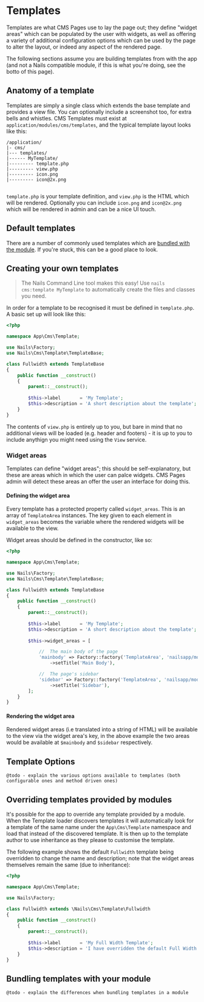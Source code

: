 # Templates

Templates are what CMS Pages use to lay the page out; they define "widget areas" which can be populated by the user with widgets, as well as offering a variety of additional configuration options which can be used by the page to alter the layout, or indeed any aspect of the rendered page.

The following sections assume you are building templates from with the app (and not a Nails compatible module, if this is what you're doing, see the botto of this page).


## Anatomy of a template

Templates are simply a single class which extends the base template and provides a view file. You can optionally include a screenshot too, for extra bells and whistles. CMS Templates must exist at `application/modules/cms/templates`, and the typical template layout looks like this:

```
/application/
|- cms/
|--- templates/
|------ MyTemplate/
|--------- template.php
|--------- view.php
|--------- icon.png
|--------- icon@2x.png
                
```

`template.php` is your template definition, and `view.php` is the HTML which will be rendered. Optionally you can include `icon.png` and `icon@2x.png` which will be rendered in admin and can be a nice UI touch.



## Default templates

There are a number of commonly used templates which are [bundled with the module](/cms/templates). If you're stuck, this can be a good place to look.



## Creating your own templates

> The Nails Command Line tool makes this easy! Use `nails cms:template MyTemplate` to automatically create the files and classes you need.

In order for a template to be recognised it must be defined in `template.php`. A basic set up will look like this:

```php
<?php

namespace App\Cms\Template;

use Nails\Factory;
use Nails\Cms\Template\TemplateBase;

class Fullwidth extends TemplateBase
{
    public function __construct()
    {
        parent::__construct();
        
        $this->label       = 'My Template';
        $this->description = 'A short description about the template';
    }
}
```

The contents of `view.php` is entirely up to you, but bare in mind that no additional views will be loaded (e.g. header and footers) - it is up to you to include anythign you might need using the `View` service.



### Widget areas

Templates can define "widget areas"; this should be self-explanatory, but these are areas which in which the user can palce widgets. CMS Pages admin will detect these areas an offer the user an interface for doing this.

#### Defining the widget area

Every template has a protected property called `widget_areas`. This is an array of `TemplateArea` instances. The key given to each element in `widget_areas` becomes the variable where the rendered widgets will be available to the view.

Widget areas should be defined in the constructor, like so:

```php
<?php

namespace App\Cms\Template;

use Nails\Factory;
use Nails\Cms\Template\TemplateBase;

class Fullwidth extends TemplateBase
{
    public function __construct()
    {
        parent::__construct();
        
        $this->label       = 'My Template';
        $this->description = 'A short description about the template';
        
        $this->widget_areas = [

            //  The main body of the page
            'mainbody' => Factory::factory('TemplateArea', 'nailsapp/module-cms')
                ->setTitle('Main Body'),

            //  The page's sidebar
            'sidebar' => Factory::factory('TemplateArea', 'nailsapp/module-cms')
                ->setTitle('Sidebar'),
        ];
    }
}
```


#### Rendering the widget area
    
Rendered widget areas (i.e translated into a string of HTML) will be available to the view via the widget area's key, in the above example the two areas would be available at `$mainbody` and `$sidebar` respectively.



## Template Options

    @todo - explain the various options available to templates (both configurable ones and method driven ones)



## Overriding templates provided by modules

It's possible for the app to override any template provided by a module. When the Template loader discovers templates it will automatically look for a template of the same name under the `App\Cms\Template` namespace and load that instead of the discovered template. It is then up to the template author to use inheritance as they please to customise the template.

The following example shows the default `Fullwidth` template being overridden to change the name and description; note that the widget areas themselves remain the same (due to inheritance):

```php
<?php

namespace App\Cms\Template;

use Nails\Factory;

class Fullwidth extends \Nails\Cms\Template\Fullwidth
{
    public function __construct()
    {
        parent::__construct();
        
        $this->label       = 'My Full Width Template';
        $this->description = 'I have overridden the default Full Width template.';
    }
}

```

## Bundling templates with your module

    @todo - explain the differences when bundling templates in a module
